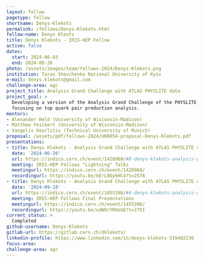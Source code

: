 ```yaml
---
layout: fellow
pagetype: fellow
shortname: Denys-Klekots
permalink: /fellows/Denys-Klekots.html
fellow-name: Denys Kleots
title: Denys Klekots - IRIS-HEP Fellow
active: false
dates:
  start: 2024-06-03
  end: 2024-08-26
photo: /assets/images/team/fellows-2024/Denys-Klekots.png
institution: Taras Shevchenko National University of Kyiv
e-mail: denys.klekots@gmail.com
challenge-area: agc
project_title: Analysis Grand Challenge with ATLAS PHYSLITE data
project_goal: >
  Developing a version of the Analysis Grand Challenge of the PHYSLITE data format,
  focusing on top quark pair production analysis.
mentors:
- Alexander Held (University of Wisconsin-Madison)
- Matthew Feickert (University of Wisconsin-Madison)
- Vangelis Kourlitis (Technical University of Munich)
proposal: /assets/pdf/fellows-2024/UKR054-proposal-Denys-Klekots.pdf
presentations:
- title: Denys Klekots - Analysis Grand Challenge with ATLAS PHYSLITE data
  date: '2024-06-26'
  url: https://indico.cern.ch/event/1428968/#8-denys-klekots-analysis-grand
  meeting: IRIS-HEP Fellows "Lightning" Talks
  meetingurl: https://indico.cern.ch/event/1428968/
  recordingurl: https://youtu.be/kErL8Gy6HC4?t=2578
- title: Denys Klekots - Analysis Grand Challenge with ATLAS PHYSLITE data
  date: '2024-09-18'
  url: https://indico.cern.ch/event/1455396/#4-denys-klekots-analysis-grand
  meeting: IRIS-HEP Fellows Final Presentations
  meetingurl: https://indico.cern.ch/event/1455396/
  recordingurl: https://youtu.be/vdWOrYRHoGE?t=2751
current_status: >
  Completed
github-username: Denys-Klekots
gitlab-url: https://gitlab.cern.ch/dklekots/
linkedin-profile: https://www.linkedin.com/in/denys-klekots-319482230
focus-area:
challenge-area: agc
---
```

